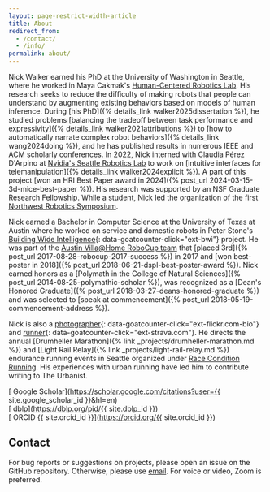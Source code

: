 ```yaml
---
layout: page-restrict-width-article
title: About
redirect_from:
  - /contact/
  - /info/
permalink: about/
---
```


Nick Walker earned his PhD at the University of Washington in Seattle, where he worked in Maya Cakmak's 
    [Human-Centered Robotics Lab](https://hcrlab.cs.washington.edu). His research seeks to reduce the difficulty of making robots that people can understand by augmenting existing behaviors based on models of human inference. During [his PhD]({% details_link walker2025dissertation %}), he studied problems
   [balancing the tradeoff between task performance and expressivity]({% details_link walker2021attributions %}) to [how to automatically narrate complex robot behaviors]({% details_link wang2024doing %}), and he has published results in numerous IEEE and ACM scholarly conferences. In 2022, Nick interned with Claudia Pérez D'Arpino at [Nvidia's Seattle Robotics Lab](https://research.nvidia.com/labs/srl/) to work on [intuitive interfaces for telemanipulation]({% details_link walker2024explicit %}). A part of this project [won an HRI Best Paper award in 2024]({% post_url 2024-03-15-3d-mice-best-paper %}). His research was supported by an NSF Graduate Research Fellowship. While a student, Nick led the organization of the first [Northwest Robotics Symposium](https://nwrsymposium.github.io).

Nick earned a Bachelor in Computer Science at the University of Texas at Austin where he worked on service and domestic robots in Peter Stone's
[Building Wide Intelligence](http://www.cs.utexas.edu/~larg/bwi_web/){: data-goatcounter-click="ext-bwi"} project. He was part of the [Austin Villa@Home RoboCup team](https://www.cs.utexas.edu/~AustinVilla/) that [placed 3rd]({% post_url 2017-08-28-robocup-2017-success %}) in 2017 and [won best-poster in 2018]({% post_url 2018-06-21-dspl-best-poster-award %}). Nick earned honors as a [Polymath in the College of Natural Sciences]({% post_url 2014-08-25-polymathic-scholar %}), was recognized as a [Dean's Honored Graduate]({% post_url 2018-03-27-deans-honored-graduate %}) and was selected to [speak at commencement]({% post_url 2018-05-19-commencement-address %}).

Nick is also a [photographer](https://flickr.com/photos/nickwalker-us){: data-goatcounter-click="ext-flickr.com-bio"} and 
    [runner](https://www.strava.com/athletes/35387878){: data-goatcounter-click="ext-strava.com"}. He directs the annual [Drumheller Marathon]({% link _projects/drumheller-marathon.md %}) and [Light Rail Relay]({% link _projects/light-rail-relay.md %}) endurance running events in Seattle organized under [Race Condition Running](https://raceconditionrunning.com). His experiences with urban running have led him to contribute writing to The Urbanist.

[<ion-icon name="school"></ion-icon> Google Scholar](https://scholar.google.com/citations?user={{ site.google_scholar_id }}&hl=en)<br />
[<ion-icon name="list-circle"></ion-icon> dblp](https://dblp.org/pid/{{ site.dblp_id }})<br/>
[<ion-icon name="person-circle"></ion-icon> ORCID {{ site.orcid_id }}](https://orcid.org/{{ site.orcid_id }})<br />

## Contact

For bug reports or suggestions on projects, please open an issue on the GitHub repository. Otherwise, please use [<ion-icon name="mail"></ion-icon> email](mailto:{{site.email}}). For voice or video, Zoom is preferred.


<script type="application/ld+json">
{
  "@context": "https://schema.org",
  "@type": "Person",
  "name": "{{ site.title }}",
  "@id": "{{ site.url }}{{ page.url }}",
  "disambiguatingDescription": "Robotics researcher",
  "gender" : "male",
  "jobTitle": "PhD Candidate",
  "email": "{{ site.email }}",
  "knowsAbout": "robotics, user research",
  "url": "{{ site.url }}",
  "image": "{{ site.gravatar_url }}",
  "alumniOf": [
    {
      "@type": "CollegeOrUniversity",
      "name": "The University of Texas at Austin"
    },
    {
      "@type": "CollegeOrUniversity",
      "name": "University of Washington"
    }
  ],
  "nationality": {
    "@type": "Country",
    "name": "United States"
  },
  "birthPlace": {
    "@type": "Place",
    "address": {
      "@type": "PostalAddress",
      "addressCountry": "United States"
    }
  },
  "sameAs": [
    "https://arxiv.org/a/{{ site.arxiv_id}}.html",
    "https://dblp.org/pid/{{ site.dblp_id }}",
    "https://dl.acm.org/profile/{{ site.acm_dl_id }}",
    "https://flickr.com/photos/{{ site.flickr_username }}",
    "https://github.com/{{ site.github_username }}",
    "https://news.ycombinator.com/user?id={{ site.hackernews_username }}",
    "https://orcid.org/{{ site.orcid_id }}",
    "https://openreview.net/profile?id={{ site.openreview_id }}",
    "https://www.openstreetmap.org/user/{{ site.openstreetmap_username }}",
    "https://ieeexplore.ieee.org/author/{{ site.ieeexplore_id}}",
    "https://keybase.io/{{ site.keybase_username }}",
    "https://linkedin.com/in/{{ site.linkedin_username }}",
    "https://scholar.google.com/citations?user={{ site.google_scholar_id }}",
    "https://www.strava.com/athletes/{{ site.strava_id }}",
    "https://semantic-scholar.org/author/{{ site.semantic_scholar_id }}",
    "https://stackoverflow.com/users/{{ site.stackoverflow_id }}",
    "https://spectrum.ieee.org/u/{{ site.ieee_spectrum_id }}",
    "https://www.wikidata.org/wiki/{{ site.wikidata_id }}",
    "https://www.webofscience.com/wos/author/record/{{ site.web_of_science_id }}",
    "https://www.youtube.com/user/{{ site.youtube_username }}",
    "https://www.cs.utexas.edu/~ai-lab/people-view.php?PID=516",
    "https://research.nvidia.com/labs/srl/authors/nick-walker/"
 ]
}
</script>